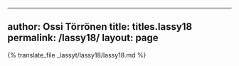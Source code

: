 
---
author: Ossi Törrönen
title: titles.lassy18
permalink: /lassy18/
layout: page
---
{% translate_file _lassyt/lassy18/lassy18.md %}